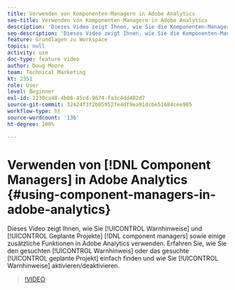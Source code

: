 ```yaml
---
title: Verwenden von Komponenten-Managern in Adobe Analytics
seo-title: Verwenden von Komponenten-Managern in Adobe Analytics
description: 'Dieses Video zeigt Ihnen, wie Sie die Komponenten-Manager „Warnhinweise“ und „Geplante Projekte“ sowie einige zusätzliche Funktionen in Adobe Analytics verwenden. Erfahren Sie, wie Sie den gesuchten Warnhinweis oder das gesuchte geplante Projekt leicht finden und wie Sie Warnhinweise aktivieren/deaktivieren können. '
seo-description: 'Dieses Video zeigt Ihnen, wie Sie die Komponenten-Manager „Warnhinweise“ und „Geplante Projekte“ sowie einige zusätzliche Funktionen in Adobe Analytics verwenden. Erfahren Sie, wie Sie den gesuchten Warnhinweis oder das gesuchte geplante Projekt leicht finden und wie Sie Warnhinweise aktivieren/deaktivieren können. '
feature: Grundlagen zu Workspace
topics: null
activity: use
doc-type: feature video
author: Doug Moore
team: Technical Marketing
kt: 2351
role: User
level: Beginner
exl-id: 2230ca48-4b08-45cd-9674-fa3c4dd482d7
source-git-commit: 32424f3f2b05952fe4df9ea91dcbe51684cee905
workflow-type: ht
source-wordcount: '136'
ht-degree: 100%

---
```


# Verwenden von [!DNL Component Managers] in Adobe Analytics {#using-component-managers-in-adobe-analytics}

Dieses Video zeigt Ihnen, wie Sie [!UICONTROL Warnhinweise] und [!UICONTROL Geplante Projekte] [!DNL component managers] sowie einige zusätzliche Funktionen in Adobe Analytics verwenden. Erfahren Sie, wie Sie den gesuchten [!UICONTROL Warnhinweis] oder das gesuchte [!UICONTROL geplante Projekt] einfach finden und wie Sie [!UICONTROL Warnhinweise] aktivieren/deaktivieren.

>[!VIDEO](https://video.tv.adobe.com/v/24068/?quality=12)
